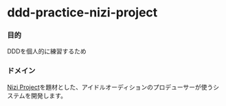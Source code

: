# ddd-practice-nizi-project

### 目的
DDDを個人的に練習するため

### ドメイン
[Nizi Project](https://niziproject.com/)を題材とした、アイドルオーディションのプロデューサーが使うシステムを開発します。
